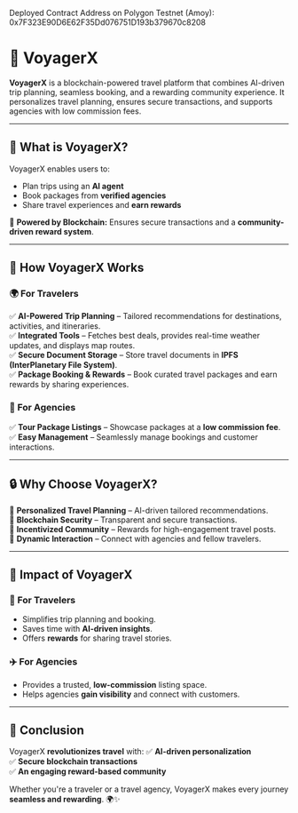 Deployed Contract Address on Polygon Testnet (Amoy): 0x7F323E90D6E62F35Dd076751D193b379670c8208

# 🚀 VoyagerX

**VoyagerX** is a blockchain-powered travel platform that combines AI-driven trip planning, seamless booking, and a rewarding community experience. It personalizes travel planning, ensures secure transactions, and supports agencies with low commission fees.

---

## 📌 What is VoyagerX?
VoyagerX enables users to:
- Plan trips using an **AI agent**
- Book packages from **verified agencies**
- Share travel experiences and **earn rewards**

🔗 **Powered by Blockchain:** Ensures secure transactions and a **community-driven reward system**.

---

## 🎯 How VoyagerX Works

### 🌍 For Travelers
✅ **AI-Powered Trip Planning** – Tailored recommendations for destinations, activities, and itineraries.  
✅ **Integrated Tools** – Fetches best deals, provides real-time weather updates, and displays map routes.  
✅ **Secure Document Storage** – Store travel documents in **IPFS (InterPlanetary File System)**.  
✅ **Package Booking & Rewards** – Book curated travel packages and earn rewards by sharing experiences.  

### 🏨 For Agencies
✅ **Tour Package Listings** – Showcase packages at a **low commission fee**.  
✅ **Easy Management** – Seamlessly manage bookings and customer interactions.  

---

## 🔒 Why Choose VoyagerX?

🔹 **Personalized Travel Planning** – AI-driven tailored recommendations.  
🔹 **Blockchain Security** – Transparent and secure transactions.  
🔹 **Incentivized Community** – Rewards for high-engagement travel posts.  
🔹 **Dynamic Interaction** – Connect with agencies and fellow travelers.  

---

## 🌟 Impact of VoyagerX

### 🎒 For Travelers
- Simplifies trip planning and booking.
- Saves time with **AI-driven insights**.
- Offers **rewards** for sharing travel stories.

### ✈️ For Agencies
- Provides a trusted, **low-commission** listing space.
- Helps agencies **gain visibility** and connect with customers.

---

## 🎯 Conclusion

VoyagerX **revolutionizes travel** with:
✅ **AI-driven personalization**  
✅ **Secure blockchain transactions**  
✅ **An engaging reward-based community**  

Whether you're a traveler or a travel agency, VoyagerX makes every journey **seamless and rewarding**. 🌍✨

